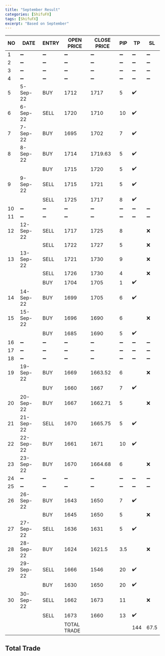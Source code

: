 ```yaml
---
title: "September Result"
categories: [ShifuFX]
tags: [ShifuFX]
excerpt: "Based on September"
---
```


|  NO | DATE  | ENTRY   | OPEN PRICE  | CLOSE PRICE | PIP  | TP| SL|
|---|---|---|---|---|---|---|---|
| 1  | :heavy_minus_sign:  | :heavy_minus_sign:  |  :heavy_minus_sign: |  :heavy_minus_sign: |:heavy_minus_sign:  | :heavy_minus_sign: | :heavy_minus_sign:| 
| 2  | :heavy_minus_sign:  | :heavy_minus_sign:  |  :heavy_minus_sign: |  :heavy_minus_sign: |:heavy_minus_sign:  | :heavy_minus_sign: | :heavy_minus_sign:| 
| 3  | :heavy_minus_sign:  | :heavy_minus_sign:  |  :heavy_minus_sign: |  :heavy_minus_sign: |:heavy_minus_sign:  | :heavy_minus_sign: | :heavy_minus_sign:| 
| 4  | :heavy_minus_sign:  | :heavy_minus_sign:  |  :heavy_minus_sign: |  :heavy_minus_sign: |:heavy_minus_sign:  | :heavy_minus_sign: | :heavy_minus_sign:| 
| 5  | 5-Sep-22  | BUY  | 1712  |  1717 |  5 |  :heavy_check_mark: |   |
| 6  | 6-Sep-22  |SELL   |1720   |1710   | 10   |:heavy_check_mark:   |   |
| 7  | 7-Sep-22  | BUY   | 1695   | 1702   | 7   |:heavy_check_mark:   |   |
| 8 | 8-Sep-22  |BUY   |1714   |1719.63   | 5   |:heavy_check_mark:   |   |
| |   |  BUY | 1715   |1720   |5   |  :heavy_check_mark: |   |
| 9 | 9-Sep-22  |SELL   |1715   |1721   |5   | :heavy_check_mark:  |   |
|  |   |  SELL |1725   |1717   |8   |:heavy_check_mark:   |   |
| 10  | :heavy_minus_sign:  | :heavy_minus_sign:  |  :heavy_minus_sign: |  :heavy_minus_sign: |:heavy_minus_sign:  | :heavy_minus_sign: | :heavy_minus_sign:| 
| 11  | :heavy_minus_sign:  | :heavy_minus_sign:  |  :heavy_minus_sign: |  :heavy_minus_sign: |:heavy_minus_sign:  | :heavy_minus_sign: | :heavy_minus_sign:| 
| 12  | 12-Sep-22  | SELL   | 1717   |1725   |8   |   | :x:  |
|   |   |  SELL | 1722  | 1727   | 5   |   | :x:  |
| 13  | 13-Sep-22  | SELL   | 1721   |1730   | 9   |   | :x:  |
|   |   | SELL  |1726   |1730   |4   |   | :x:  |
|   |   |  BUY | 1704   | 1705   | 1   | :heavy_check_mark:  |   |
| 14  |14-Sep-22   | BUY | 1699 |  1705   | 6  | :heavy_check_mark:  |   |
| 15  | 15-Sep-22  |BUY   |1696   |1690   |6   |   |:x:   |
|   |   |BUY   |1685   |1690   |5   | :heavy_check_mark:  |   |
| 16  | :heavy_minus_sign:  | :heavy_minus_sign:  |  :heavy_minus_sign: |  :heavy_minus_sign: |:heavy_minus_sign:  | :heavy_minus_sign: | :heavy_minus_sign:| 
| 17  | :heavy_minus_sign:  | :heavy_minus_sign:  |  :heavy_minus_sign: |  :heavy_minus_sign: |:heavy_minus_sign:  | :heavy_minus_sign: | :heavy_minus_sign:| 
| 18 | :heavy_minus_sign:  | :heavy_minus_sign:  |  :heavy_minus_sign: |  :heavy_minus_sign: |:heavy_minus_sign:  | :heavy_minus_sign: | :heavy_minus_sign:| 
| 19  | 19-Sep-22  | BUY   | 1669   | 1663.52  | 6   |   |:x:   |
|   |  | BUY   | 1660  | 1667   | 7   |:heavy_check_mark:  |   |
| 20  | 20-Sep-22  |BUY   |1667   |1662.71   |5   |   |:x:   |
| 21  | 21-Sep-22  |SELL   |1670   |1665.75   |5   | :heavy_check_mark:  |   |
| 22 | 22-Sep-22  |BUY   |1661   |1671   |10   |:heavy_check_mark:   |   |
| 23  | 23-Sep-22  | BUY  |1670 | 1664.68  |  6  |   | :x:  |
| 24  | :heavy_minus_sign:  | :heavy_minus_sign:  |  :heavy_minus_sign: |  :heavy_minus_sign: |:heavy_minus_sign:  | :heavy_minus_sign: | :heavy_minus_sign:| 
| 25 | :heavy_minus_sign:  | :heavy_minus_sign:  |  :heavy_minus_sign: |  :heavy_minus_sign: |:heavy_minus_sign:  | :heavy_minus_sign: | :heavy_minus_sign:| 
| 26  |  26-Sep-22 | BUY  | 1643  | 1650  |  7 | :heavy_check_mark:  |   |
|  |   | BUY  | 1645 | 1650  |  5 |  | :x:  |
| 27 | 27-Sep-22  | SELL  |  1636 |  1631 |  5 |  :heavy_check_mark: |   |
| 28  | 28-Sep-22  | BUY  |1624   |1621.5   | 3.5  |   | :x:  |
| 29  | 29-Sep-22  |SELL   |1666   |1546   |20   | :heavy_check_mark:  |   |
|   |   | BUY  |1630   |1650   |20   |:heavy_check_mark:   |   |
| 30  |  30-Sep-22 |SELL   |1662   |1673   |11   |   |:x:   |
| |   |SELL   |1673   |1660   |13   | :heavy_check_mark:  |   |
|    |   |    | TOTAL TRADE  |     | |144 |67.5 |

## Total Trade

<div id="container" style="width:100%; height:400px;"></div>

<script> 

document.addEventListener('DOMContentLoaded', function () {
        const chart = Highcharts.chart('container', {
            chart: {
                type: 'line'
            },
            title: {
                text: 'Trade With Shifu FX'
            },
            xAxis: {
                categories: ['Take Profit', 'Stop Loss', 'OFF'],
            },
            yAxis: {
                title: {
                    text: 'PIP'
                }
            },
             tooltip: {
                valueSuffix: 'pip'
            },
            series: [{
                name: 'Take Profit',
                data: [0, 45, 67, 144],
                lineWidth: 3,
                color: '#07ed16'
            }, {
                name: 'Stop Loss',
                data: [0, 32, 44, 67],
                lineWidth: 3,
                color: '#ed1307'
            }, {
                name: 'OFF',
                data: [0, 2, 3 ],
                lineWidth: 3,
            }
            
            ],
        });
    });
</script>